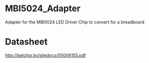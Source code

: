 
# MBI5024_Adapter
Adapter for the MBI5024 LED Driver Chip to convert for a breadboard

# Datasheet
http://belchip.by/sitedocs/00006155.pdf

